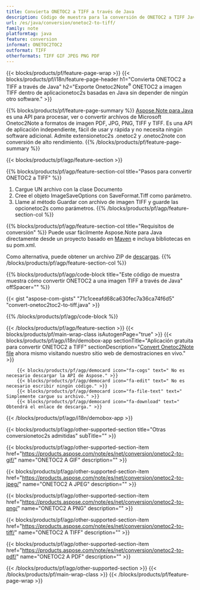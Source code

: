 ```yaml
---
title: Convierta ONETOC2 a TIFF a través de Java
description: Código de muestra para la conversión de ONETOC2 a TIFF Java. Utilice el código de ejemplo API para la conversión de archivos por lotes ONETOC2 a TIFF dentro de cualquier aplicación basada en Java. 
url: /es/java/conversion/onetoc2-to-tiff/
family: note
platformtag: java
feature: conversion
informat: ONETOC2TOC2
outformat: TIFF
otherformats: TIFF GIF JPEG PNG PDF
---
```

{{< blocks/products/pf/feature-page-wrap >}}
{{< blocks/products/pf/i18n/feature-page-header h1="Convierta ONETOC2 a TIFF a través de Java" h2="Exporte Onetoc2Note<sup>&reg;</sup> ONETOC2 a imagen TIFF dentro de aplicacionetoc2s basadas en Java sin depender de ningún otro software." >}}

{{% blocks/products/pf/feature-page-summary %}}
[Aspose.Note para Java](https://products.aspose.com/note/java/) es una API para procesar, ver o convertir archivos de Microsoft Onetoc2Note a formatos de imagen PDF, JPG, PNG, TIFF y TIFF. Es una API de aplicación independiente, fácil de usar y rápida y no necesita ningún software adicional. Admite extensionetoc2s .onetoc2 y .onetoc2note con conversión de alto rendimiento.
{{% /blocks/products/pf/feature-page-summary  %}}

{{< blocks/products/pf/agp/feature-section >}}

{{% blocks/products/pf/agp/feature-section-col title="Pasos para convertir ONETOC2 a TIFF" %}}
1. Cargue UN archivo con la clase Documento
2. Cree el objeto ImageSaveOptions con SaveFormat.Tiff como parámetro.
3. Llame al método Guardar con archivo de imagen TIFF y guarde las opcionetoc2s como parámetros.
{{% /blocks/products/pf/agp/feature-section-col %}}

{{% blocks/products/pf/agp/feature-section-col title="Requisitos de conversión" %}}
Puede usar fácilmente Aspose.Note para Java directamente desde un proyecto basado en [Maven](https://repository.aspose.com/webapp/#/artifacts/browse/tree/General/repo/com/aspose/aspose-note) e incluya bibliotecas en su pom.xml.

Como alternativa, puede obtener un archivo ZIP de [descargas](https://downloads.aspose.com/note/java).
{{% /blocks/products/pf/agp/feature-section-col %}}

{{% blocks/products/pf/agp/code-block title="Este código de muestra muestra cómo convertir ONETOC2 a una imagen TIFF a través de Java" offSpacer="" %}}

{{< gist "aspose-com-gists" "71c1ceeafd68ca630fec7a36ca74f6d5" "convert-onetoc2toc2-to-tiff.java" >}}

{{% /blocks/products/pf/agp/code-block %}}

{{< /blocks/products/pf/agp/feature-section >}}
{{< blocks/products/pf/main-wrap-class isAutogenPage="true" >}}
{{< blocks/products/pf/agp/i18n/demobox-app sectionTitle="Aplicación gratuita para convertir ONETOC2 a TIFF" sectionDescription="[Convert Onetoc2Note file](https://products.aspose.app/note/conversion/onetoc2note-to-tiff) ahora mismo visitando nuestro sitio web de demostraciones en vivo." >}}

        {{< blocks/products/pf/agp/democard icon="fa-cogs" text=" No es necesario descargar la API de Aspose." >}}
        {{< blocks/products/pf/agp/democard icon="fa-edit" text=" No es necesario escribir ningún código." >}}
        {{< blocks/products/pf/agp/democard icon="fa-file-text" text=" Simplemente cargue su archivo." >}}
        {{< blocks/products/pf/agp/democard icon="fa-download" text=" Obtendrá el enlace de descarga." >}}
		
{{< /blocks/products/pf/agp/i18n/demobox-app >}}

{{< blocks/products/pf/agp/other-supported-section title="Otras conversionetoc2s admitidas" subTitle="" >}}

{{< blocks/products/pf/agp/other-supported-section-item href="https://products.aspose.com/note/es/net/conversion/onetoc2-to-gif/" name="ONETOC2 A GIF" description="" >}}

{{< blocks/products/pf/agp/other-supported-section-item href="https://products.aspose.com/note/es/net/conversion/onetoc2-to-jpeg/" name="ONETOC2 A JPEG" description="" >}}

{{< blocks/products/pf/agp/other-supported-section-item href="https://products.aspose.com/note/es/net/conversion/onetoc2-to-png/" name="ONETOC2 A PNG" description="" >}}

{{< blocks/products/pf/agp/other-supported-section-item href="https://products.aspose.com/note/es/net/conversion/onetoc2-to-tiff/" name="ONETOC2 A TIFF" description="" >}}

{{< blocks/products/pf/agp/other-supported-section-item href="https://products.aspose.com/note/es/net/conversion/onetoc2-to-pdf/" name="ONETOC2 A PDF" description="" >}}



{{< /blocks/products/pf/agp/other-supported-section >}}
{{< /blocks/products/pf/main-wrap-class >}}
{{< /blocks/products/pf/feature-page-wrap >}}